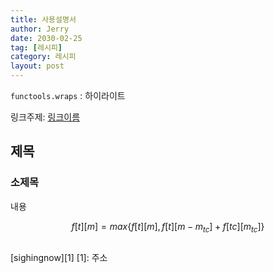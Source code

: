 ```yaml
---
title: 사용설명서
author: Jerry
date: 2030-02-25
tag: [레시피]
category: 레시피
layout: post
---
```



`functools.wraps` : 하이라이트

링크주제: [링크이름](경로)

<!--more-->

제목
---------

### 소제목

내용

<!-- 아래는 수식 -->
$$f[t][m] = max\{f[t][m], f[t][m-m_{tc}]+f[tc][m_{tc}]\}$$


<!-- 아래 코드 -->
~~~python

~~~

<!-- 첨례? -->
[sighingnow][1]
[1]: 주소